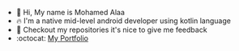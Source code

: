 - 👋 Hi, My name is Mohamed Alaa
- :fire:  I'm a native mid-level android developer using kotlin language
-  :eyes: Checkout my repositories it's nice to give me feedback
- :octocat: [My Portfolio](https://github.com/mohamedalaa4j/Portfolio)

<!---
mohamedalaa4j/mohamedalaa4j is a ✨ special ✨ repository because its `README.md` (this file) appears on your GitHub profile.
You can click the Preview link to take a look at your changes.
--->
